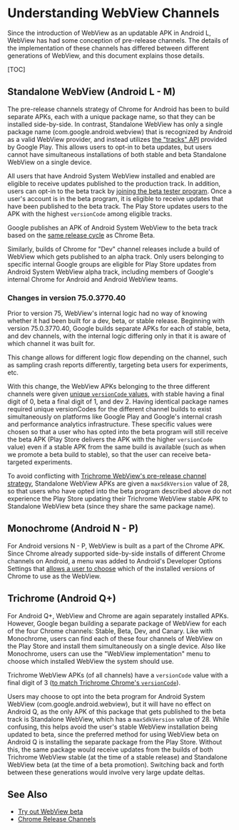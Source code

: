 # Understanding WebView Channels

Since the introduction of WebView as an updatable APK in Android L, WebView has
had some conception of pre-release channels. The details of the implementation
of these channels has differed between different generations of WebView, and
this document explains those details.

[TOC]

## Standalone WebView (Android L - M)

The pre-release channels strategy of Chrome for Android has been to build
separate APKs, each with a unique package name, so that they can be installed
side-by-side. In contrast, Standalone WebView has only a single package name
(com.google.android.webview) that is recognized by Android as a valid WebView
provider, and instead utilizes [the "tracks"
API](https://developers.google.com/android-publisher/tracks) provided by Google
Play. This allows users to opt-in to beta updates, but users cannot have
simultaneous installations of both stable and beta Standalone WebView on a
single device.

All users that have Android System WebView installed and enabled are eligible to
receive updates published to the production track. In addition, users can opt-in
to the beta track by [joining the beta tester
program](/android_webview/docs/prerelease.md#android-l-or-m-plus-all-versions-of-android-without-chrome).
Once a user's account is in the beta program, it is eligible to receive updates
that have been published to the beta track. The Play Store updates users to the
APK with the highest `versionCode` among eligible tracks.

Google publishes an APK of Android System WebView to the beta track based on the
[same release cycle](https://chromiumdash.appspot.com/schedule) as Chrome Beta. 

Similarly, builds of Chrome for "Dev" channel releases include a build of
WebView which gets published to an alpha track. Only users belonging to specific
internal Google groups are eligible for Play Store updates from Android System
WebView alpha track, including members of Google's internal Chrome for Android
and Android WebView teams.

### Changes in version 75.0.3770.40

Prior to version 75, WebView's internal logic had no way of knowing whether it
had been built for a dev, beta, or stable release. Beginning with version
75.0.3770.40, Google builds separate APKs for each of stable, beta, and dev
channels, with the internal logic differing only in that it is aware of which
channel it was built for.

This change allows for different logic flow depending on the channel, such as
sampling crash reports differently, targeting beta users for experiments, etc.

With this change, the WebView APKs belonging to the three different channels
were given [unique `versionCode` values](/build/util/android_chrome_version.py),
with stable having a final digit of 0, beta a final digit of 1, and dev 2.
Having identical package names required unique versionCodes for the different
channel builds to exist simultaneously on platforms like Google Play and
Google's internal crash and performance analytics infrastructure. These specific
values were chosen so that a user who has opted into the beta program will still
receive the beta APK (Play Store delivers the APK with the higher `versionCode`
value) even if a stable APK from the same build is available (such as when we
promote a beta build to stable), so that the user can receive beta-targeted
experiments.

To avoid conflicting with [Trichrome WebView's pre-release channel
strategy](#trichrome-android-q), Standalone WebView APKs are given a
`maxSdkVersion` value of 28, so that users who have opted into the beta program
described above do not experience the Play Store updating their Trichrome
WebView stable APK to Standalone WebView beta (since they share the same package
name).

## Monochrome (Android N - P)

For Android versions N - P, WebView is built as a part of the Chrome APK. Since
Chrome already supported side-by-side installs of different Chrome channels on
Android, a menu was added to Android's Developer Options Settings that [allows a
user to choose](/android_webview/docs/prerelease.md#android-n_o_or-p) which of
the installed versions of Chrome to use as the WebView.

## Trichrome (Android Q+)

For Android Q+, WebView and Chrome are again separately installed APKs. However,
Google began building a separate package of WebView for each of the four Chrome
channels: Stable, Beta, Dev, and Canary. Like with Monochrome, users can find
each of these four channels of WebView on the Play Store and install them
simultaneously on a single device. Also like Monochrome, users can use the
"WebView implementation" menu to choose which installed WebView the system should
use.

Trichrome WebView APKs (of all channels) have a `versionCode` value with a final
digit of 3 ([to match Trichrome Chrome's
`versionCode`](https://cs.chromium.org/chromium/src/build/util/android_chrome_version.py)).

Users may choose to opt into the beta program for Android System WebView
(com.google.android.webview), but it will have no effect on Android Q, as the
only APK of this package that gets published to the beta track is Standalone
WebView, which has a `maxSdkVersion` value of 28. While confusing, this helps
avoid the user's stable WebView installation being updated to beta, since the
preferred method for using WebView beta on Android Q is installing the separate
package from the Play Store. Without this, the same package would receive
updates from the builds of both Trichrome WebView stable (at the time of a
stable release) and Standalone WebView beta (at the time of a beta promotion).
Switching back and forth between these generations would involve very large
update deltas.

## See Also

- [Try out WebView beta](/android_webview/docs/prerelease.md)
- [Chrome Release
  Channels](https://www.chromium.org/getting-involved/dev-channel)
